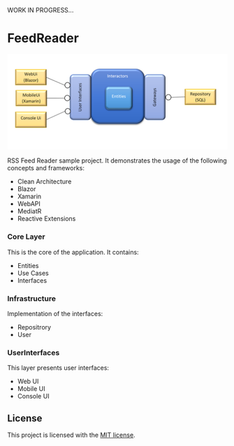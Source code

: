 WORK IN PROGRESS...

# FeedReader

![alt text](https://github.com/melihercan/FeedReader/blob/master/FeedReader.png)


RSS Feed Reader sample project. It demonstrates the usage of the following concepts and frameworks:
- Clean Architecture
- Blazor
- Xamarin
- WebAPI
- MediatR
- Reactive Extensions

### Core Layer

This is the core of the application. It contains:
- Entities
- Use Cases
- Interfaces


### Infrastructure

Implementation of the interfaces:
- Repositrory
- User

### UserInterfaces

This layer presents user interfaces:
- Web UI
- Mobile UI
- Console UI

## License

This project is licensed with the [MIT license](LICENSE).
